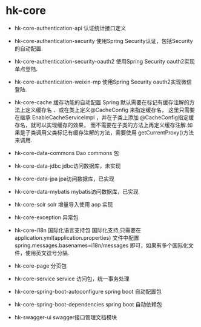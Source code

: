 # hk-core
- hk-core-authentication-api 认证统计接口定义

- hk-core-authentication-security 使用Spring Security认证，包括Security的自动配置.

- hk-core-authentication-security-oauth2 使用Spring Security oauth2实现单点登陆.

- hk-core-authentication-weixin-mp 使用Spring Security oauth2实现微信登陆.


- hk-core-cache 缓存功能的自动配置
Spring 默认需要在标记有缓存注解的方法上定义缓存名 、或在类上定义@CacheConfig 来指定缓存名，
这里只需要在继承 EnableCacheServiceImpl ，并在子类上添加 @CacheConfig指定缓存名，就可以实现缓存的效果，
而不需要在子类的方法上再定义缓存注解.如果是子类调用父类标记有缓存注解的方法，需要使用 getCurrentProxy()方法来调用.

- hk-core-data-commons Dao commons 包

- hk-core-data-jdbc  jdbc访问数据库，未实现

- hk-core-data-jpa  jpa访问数据库，已实现

- hk-core-data-mybatis  mybatis访问数据库，已实现

- hk-core-solr solr 增量导入使用 aop 实现 

- hk-core-exception 异常包 

- hk-core-i18n 国际化语言支持包
    国际化支持,只需要在application.yml(application.properties) 文件中配置 spring.messages.basenames=i18n/messages 即可，如果有多个国际化文件，使用英文逗号分隔.
 
- hk-core-page 分页包

- hk-core-service service 访问包，统一事务处理

- hk-core-spring-boot-autoconfigure spring boot 自动配置包

- hk-core-spring-boot-dependencies spring boot 自动依赖包

- hk-swagger-ui swagger接口管理文档模块
